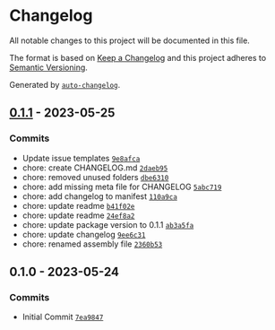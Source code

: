 # Changelog

All notable changes to this project will be documented in this file.

The format is based on [Keep a Changelog](https://keepachangelog.com/en/1.0.0/)
and this project adheres to [Semantic Versioning](https://semver.org/spec/v2.0.0.html).

Generated by [`auto-changelog`](https://github.com/CookPete/auto-changelog).

## [0.1.1](https://github.com/mariodebono/Unity-Helper-Inspector/compare/0.1.0...0.1.1) - 2023-05-25

### Commits

- Update issue templates [`9e8afca`](https://github.com/mariodebono/Unity-Helper-Inspector/commit/9e8afca2f6c4e4a29a9596035be56e5ee677cb36)
- chore: create CHANGELOG.md [`2daeb95`](https://github.com/mariodebono/Unity-Helper-Inspector/commit/2daeb9566b9bfa4f6c457c6c79f2ea4356e00e3a)
- chore: removed unused folders [`dbe6310`](https://github.com/mariodebono/Unity-Helper-Inspector/commit/dbe6310e02f4d51f1642eefd0725241bdaff47d3)
- chore: add missing meta file for CHANGELOG [`5abc719`](https://github.com/mariodebono/Unity-Helper-Inspector/commit/5abc7192c201bdcd69af6ca6d04be4ab87a5e43a)
- chore: add changelog to manifest [`110a9ca`](https://github.com/mariodebono/Unity-Helper-Inspector/commit/110a9cacdbe9a6c200101a8277ccfe209f9adc52)
- chore: update readme [`b41f02e`](https://github.com/mariodebono/Unity-Helper-Inspector/commit/b41f02e76d7e293c37f7e2ae9ce67981ba393586)
- chore: update readme [`24ef8a2`](https://github.com/mariodebono/Unity-Helper-Inspector/commit/24ef8a2d562219d32be05baaac748bd7a9ce769f)
- chore: update package version to 0.1.1 [`ab3a5fa`](https://github.com/mariodebono/Unity-Helper-Inspector/commit/ab3a5fae938a61831c2a28e11f90a18d055415ce)
- chore: update changelog [`9ee6c31`](https://github.com/mariodebono/Unity-Helper-Inspector/commit/9ee6c317ae21a436966ad228ab001e40f953190b)
- chore: renamed assembly file [`2360b53`](https://github.com/mariodebono/Unity-Helper-Inspector/commit/2360b5380f817bcaf46c060051676baa1e3b229b)

## 0.1.0 - 2023-05-24

### Commits

- Initial Commit [`7ea9847`](https://github.com/mariodebono/Unity-Helper-Inspector/commit/7ea984731aaaa8da8774941aa019c8d585d00086)
